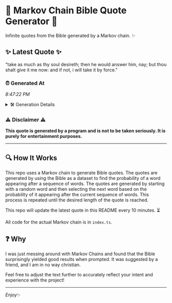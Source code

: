# 📖 Markov Chain Bible Quote Generator 📖

Infinite quotes from the Bible generated by a Markov chain. ✨

## ✨ Latest Quote ✨
"take as much as thy soul desireth; then he would answer him, nay; but thou shalt give it me now: and if not, i will take it by force."

### ⏰ Generated At
*8:47:22 PM*

<details>
    <summary>🛠️ Generation Details</summary>
    <p>
        <strong>🌱 Seed:</strong> take<br>
        <strong>🔄 Iterations:</strong> 28<br>
        <strong>📜 Context History:</strong><br>[ take ]: as<br>[ take, as ]: much<br>[ take, as, much ]: as<br>[ take, as, much, as ]: thy<br>[ take, as, much, as, thy ]: soul<br>[ take, as, much, as, thy, soul ]: desireth;<br>[ as, much, as, thy, soul, desireth; ]: then<br>[ much, as, thy, soul, desireth;, then ]: he<br>[ as, thy, soul, desireth;, then, he ]: would<br>[ thy, soul, desireth;, then, he, would ]: answer<br>[ soul, desireth;, then, he, would, answer ]: him,<br>[ desireth;, then, he, would, answer, him, ]: nay;<br>[ then, he, would, answer, him,, nay; ]: but<br>[ he, would, answer, him,, nay;, but ]: thou<br>[ would, answer, him,, nay;, but, thou ]: shalt<br>[ answer, him,, nay;, but, thou, shalt ]: give<br>[ him,, nay;, but, thou, shalt, give ]: it<br>[ nay;, but, thou, shalt, give, it ]: me<br>[ but, thou, shalt, give, it, me ]: now:<br>[ thou, shalt, give, it, me, now: ]: and<br>[ shalt, give, it, me, now:, and ]: if<br>[ give, it, me, now:, and, if ]: not,<br>[ it, me, now:, and, if, not, ]: i<br>[ me, now:, and, if, not,, i ]: will<br>[ now:, and, if, not,, i, will ]: take<br>[ and, if, not,, i, will, take ]: it<br>[ if, not,, i, will, take, it ]: by<br>[ not,, i, will, take, it, by ]: force.<br>
    </p>
</details>

### ⚠️ Disclaimer ⚠️
**This quote is generated by a program and is not to be taken seriously. It is purely for entertainment purposes.**

---

## 🔍 How It Works

This repo uses a Markov chain to generate Bible quotes. The quotes are generated by using the Bible as a dataset to find the probability of a word appearing after a sequence of words. The quotes are generated by starting with a random word and then selecting the next word based on the probability of it appearing after the current sequence of words. This process is repeated until the desired length of the quote is reached.

This repo will update the latest quote in this README every 10 minutes. ⏳

All code for the actual Markov chain is in `index.ts`.

## ❓ Why

I was just messing around with Markov Chains and found that the Bible surprisingly yielded good results when prompted. 
It was suggested by a friend, and I am in no way christian.

Feel free to adjust the text further to accurately reflect your intent and experience with the project!

---

*Enjoy*✨

